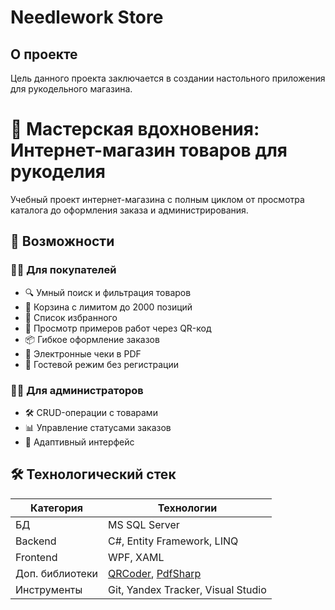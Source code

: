 # Needlework Store

## О проекте
Цель данного проекта заключается в создании настольного приложения для рукодельного магазина.

# 🧵 Мастерская вдохновения: Интернет-магазин товаров для рукоделия
Учебный проект интернет-магазина с полным циклом от просмотра каталога до оформления заказа и администрирования.

## 🚀 Возможности

### 👩‍🎨 Для покупателей
- 🔍 Умный поиск и фильтрация товаров
- 🛒 Корзина с лимитом до 2000 позиций
- 💝 Список избранного
- 📱 Просмотр примеров работ через QR-код
- 📦 Гибкое оформление заказов
- 📄 Электронные чеки в PDF
- 👋 Гостевой режим без регистрации

### 👨‍💼 Для администраторов
- 🛠️ CRUD-операции с товарами
- 📊 Управление статусами заказов
- 📱 Адаптивный интерфейс

## 🛠️ Технологический стек

| Категория       | Технологии                          |
|-----------------|-------------------------------------|
| БД              | MS SQL Server                       |
| Backend         | C#, Entity Framework, LINQ          |
| Frontend        | WPF, XAML                           |
| Доп. библиотеки | [QRCoder](https://github.com/codebude/QRCoder), [PdfSharp](https://github.com/empira/PDFsharp)                   |
| Инструменты     | Git, Yandex Tracker, Visual Studio  |

